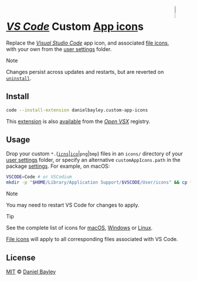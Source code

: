 <img src="icon.png" align="right" width="9%">

_[VS Code]_ Custom [App icon]s
==============================
Replace the _[Visual Studio Code][vs code]_ app icon, and associated [file icons][macos],
with your own from the [user settings] folder.

> [!NOTE]
> Changes persist across updates and restarts, but are reverted on [`uninstall`].

## Install
~~~ sh
code --install-extension danielbayley.custom-app-icons
~~~
This [extension] is also [available] from the _[Open VSX]_ registry.

Usage
-----
Drop your custom `*.`([`icns`][macos]|[`ico`][windows]|`png`|`bmp`) files in
an `icons/` directory of your [user settings] folder, or specify an alternative
`customAppIcons.path` in the package [settings]. For example, on macOS:
~~~ sh
VSCODE=Code # or VSCodium
mkdir -p "$HOME/Library/Application Support/$VSCODE/User/icons" && cp *.icns $_
~~~

> [!NOTE]
> You may need to restart VS Code for changes to apply.

> [!TIP]
> See the complete list of icons for [macOS], [Windows] or [Linux].
>
> [File icons][macos] will apply to all corresponding files associated with VS Code.

License
-------
[MIT] © [Daniel Bayley]

[MIT]:                LICENSE.md
[Daniel Bayley]:      https://github.com/danielbayley

[vs code]:            https://code.visualstudio.com
[extension]:          https://code.visualstudio.com/docs/editor/extension-marketplace
[settings]:           https://code.visualstudio.com/docs/getstarted/settings
[user settings]:      https://code.visualstudio.com/docs/getstarted/settings#_settings-file-locations
[`uninstall`]:        https://code.visualstudio.com/docs/editor/extension-marketplace#_uninstall-an-extension

[open vsx]:           https://open-vsx.org
[available]:          https://open-vsx.org/extension/danielbayley/custom-app-icons

[app icon]:           https://github.com/microsoft/vscode/blob/main/resources/darwin/code.icns
[macos]:              https://github.com/microsoft/vscode/blob/main/resources/darwin
[windows]:            https://github.com/microsoft/vscode/tree/main/resources/win32
[linux]:              https://github.com/microsoft/vscode/tree/main/resources/linux
